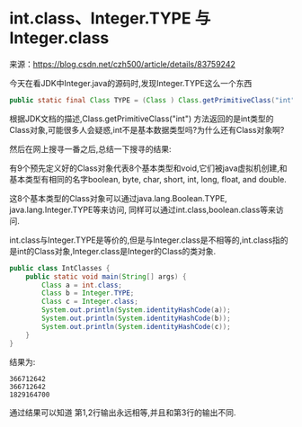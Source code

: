 #  int.class、Integer.TYPE 与 Integer.class

来源：https://blog.csdn.net/czh500/article/details/83759242

今天在看JDK中Integer.java的源码时,发现Integer.TYPE这么一个东西

~~~java
public static final Class TYPE = (Class ) Class.getPrimitiveClass("int");
~~~
 
根据JDK文档的描述,Class.getPrimitiveClass("int") 方法返回的是int类型的Class对象,可能很多人会疑惑,int不是基本数据类型吗?为什么还有Class对象啊?

然后在网上搜寻一番之后,总结一下搜寻的结果:

有9个预先定义好的Class对象代表8个基本类型和void,它们被java虚拟机创建,和基本类型有相同的名字boolean, byte, char, short, int, long, float, and double.

这8个基本类型的Class对象可以通过java.lang.Boolean.TYPE, java.lang.Integer.TYPE等来访问, 同样可以通过int.class,boolean.class等来访问.

int.class与Integer.TYPE是等价的,但是与Integer.class是不相等的,int.class指的是int的Class对象,Integer.class是Integer的Class的类对象. 
~~~java
public class IntClasses {
    public static void main(String[] args) {
        Class a = int.class;
        Class b = Integer.TYPE;
        Class c = Integer.class;
        System.out.println(System.identityHashCode(a));
        System.out.println(System.identityHashCode(b));
        System.out.println(System.identityHashCode(c));
    }
}
~~~
结果为:

~~~
366712642
366712642
1829164700
~~~
通过结果可以知道 第1,2行输出永远相等,并且和第3行的输出不同.